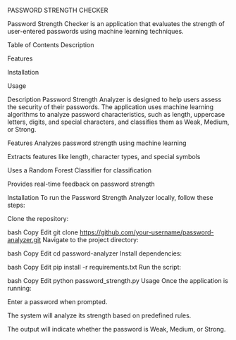 PASSWORD STRENGTH CHECKER

Password Strength Checker is an application that evaluates the strength of user-entered passwords using machine learning techniques.

Table of Contents
Description

Features

Installation

Usage

Description
Password Strength Analyzer is designed to help users assess the security of their passwords. The application uses machine learning algorithms to analyze password characteristics, such as length, uppercase letters, digits, and special characters, and classifies them as Weak, Medium, or Strong.

Features
Analyzes password strength using machine learning

Extracts features like length, character types, and special symbols

Uses a Random Forest Classifier for classification

Provides real-time feedback on password strength

Installation
To run the Password Strength Analyzer locally, follow these steps:

Clone the repository:

bash
Copy
Edit
git clone https://github.com/your-username/password-analyzer.git
Navigate to the project directory:

bash
Copy
Edit
cd password-analyzer
Install dependencies:

bash
Copy
Edit
pip install -r requirements.txt
Run the script:

bash
Copy
Edit
python password_strength.py
Usage
Once the application is running:

Enter a password when prompted.

The system will analyze its strength based on predefined rules.

The output will indicate whether the password is Weak, Medium, or Strong.
